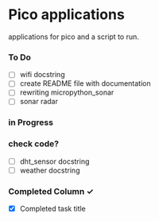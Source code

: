 # Pico applications
applications for pico and a script to run.

### To Do

- [ ] wifi docstring  
- [ ] create README file with documentation  
- [ ] rewriting micropython_sonar  
- [ ] sonar radar  

### in Progress


### check code?

- [ ] dht_sensor docstring  
- [ ] weather docstring  

### Completed Column ✓

- [x] Completed task title  

